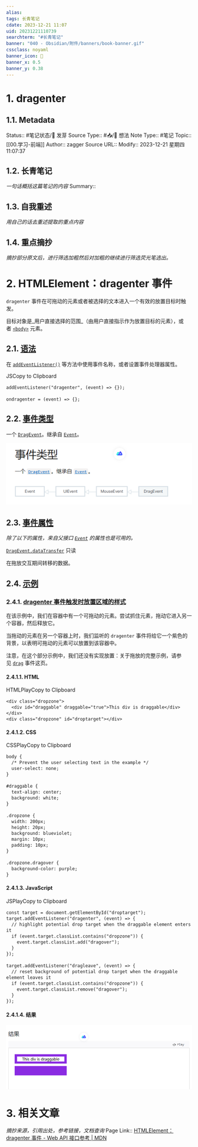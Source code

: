 ```yaml
---
alias:
tags: 长青笔记
cdate: 2023-12-21 11:07
uid: 20231221110739
searchterm: "#长青笔记"
banner: "040 - Obsidian/附件/banners/book-banner.gif"
cssclass: noyaml
banner_icon: 💌
banner_x: 0.5
banner_y: 0.38
---
```


# 1. dragenter

## 1.1. Metadata

Status:: #笔记状态/🌱 发芽
Source Type:: #📥/💭 想法 
Note Type:: #笔记
Topic:: [[00.学习-前端]]
Author:: zagger
Source URL::
Modify:: 2023-12-21 星期四 11:07:37

## 1.2. 长青笔记

_一句话概括这篇笔记的内容_
Summary::

## 1.3. 自我重述

_用自己的话去重述提取的重点内容_

## 1.4. 重点摘抄

_摘抄部分原文后，进行筛选加粗然后对加粗的继续进行筛选荧光笔选出。_

# 2. HTMLElement：dragenter 事件

`dragenter` 事件在可拖动的元素或者被选择的文本进入一个有效的放置目标时触发。

目标对象是_用户直接选择的范围_（由用户直接指示作为放置目标的元素），或者 [`<body>`](https://developer.mozilla.org/zh-CN/docs/Web/HTML/Element/body) 元素。

## 2.1. [语法](https://developer.mozilla.org/zh-CN/docs/Web/API/HTMLElement/dragenter_event#%E8%AF%AD%E6%B3%95)

在 [`addEventListener()`](https://developer.mozilla.org/zh-CN/docs/Web/API/EventTarget/addEventListener "addEventListener()") 等方法中使用事件名称，或者设置事件处理器属性。

JSCopy to Clipboard

```
addEventListener("dragenter", (event) => {});

ondragenter = (event) => {};
```

## 2.2. [事件类型](https://developer.mozilla.org/zh-CN/docs/Web/API/HTMLElement/dragenter_event#%E4%BA%8B%E4%BB%B6%E7%B1%BB%E5%9E%8B)

一个 [`DragEvent`](https://developer.mozilla.org/zh-CN/docs/Web/API/DragEvent)。继承自 [`Event`](https://developer.mozilla.org/zh-CN/docs/Web/API/Event)。

![image.png](https://raw.githubusercontent.com/zaggerj/obsidian_picgo/main/obsidian/20231221110935.png)


## 2.3. [事件属性](https://developer.mozilla.org/zh-CN/docs/Web/API/HTMLElement/dragenter_event#%E4%BA%8B%E4%BB%B6%E5%B1%9E%E6%80%A7)

_除了以下的属性，来自父接口 [`Event`](https://developer.mozilla.org/zh-CN/docs/Web/API/Event) 的属性也是可用的。_

[`DragEvent.dataTransfer`](https://developer.mozilla.org/zh-CN/docs/Web/API/DragEvent/dataTransfer) 只读

在拖放交互期间转移的数据。

## 2.4. [示例](https://developer.mozilla.org/zh-CN/docs/Web/API/HTMLElement/dragenter_event#%E7%A4%BA%E4%BE%8B)

### 2.4.1. [dragenter 事件触发时放置区域的样式](https://developer.mozilla.org/zh-CN/docs/Web/API/HTMLElement/dragenter_event#dragenter_%E4%BA%8B%E4%BB%B6%E8%A7%A6%E5%8F%91%E6%97%B6%E6%94%BE%E7%BD%AE%E5%8C%BA%E5%9F%9F%E7%9A%84%E6%A0%B7%E5%BC%8F)

在该示例中，我们在容器中有一个可拖动的元素。尝试抓住元素，拖动它进入另一个容器，然后释放它。

当拖动的元素在另一个容器上时，我们监听的 `dragenter` 事件将给它一个紫色的背景，以表明可拖动的元素可以放置到该容器中。

注意，在这个部分示例中，我们还没有实现放置：关于拖放的完整示例，请参见 [`drag`](https://developer.mozilla.org/zh-CN/docs/Web/API/HTMLElement/drag_event) 事件这页。

#### 2.4.1.1. HTML

HTMLPlayCopy to Clipboard

```
<div class="dropzone">
  <div id="draggable" draggable="true">This div is draggable</div>
</div>
<div class="dropzone" id="droptarget"></div>
```

#### 2.4.1.2. CSS

CSSPlayCopy to Clipboard

```
body {
  /* Prevent the user selecting text in the example */
  user-select: none;
}

#draggable {
  text-align: center;
  background: white;
}

.dropzone {
  width: 200px;
  height: 20px;
  background: blueviolet;
  margin: 10px;
  padding: 10px;
}

.dropzone.dragover {
  background-color: purple;
}
```

#### 2.4.1.3. JavaScript

JSPlayCopy to Clipboard

```
const target = document.getElementById("droptarget");
target.addEventListener("dragenter", (event) => {
  // highlight potential drop target when the draggable element enters it
  if (event.target.classList.contains("dropzone")) {
    event.target.classList.add("dragover");
  }
});

target.addEventListener("dragleave", (event) => {
  // reset background of potential drop target when the draggable element leaves it
  if (event.target.classList.contains("dropzone")) {
    event.target.classList.remove("dragover");
  }
});
```

#### 2.4.1.4. 结果

![image.png](https://raw.githubusercontent.com/zaggerj/obsidian_picgo/main/obsidian/20231221110906.png)

# 3. 相关文章

_摘抄来源，引用出处，参考链接，文档查询_
Page Link::
[HTMLElement：dragenter 事件 - Web API 接口参考 | MDN](https://developer.mozilla.org/zh-CN/docs/Web/API/HTMLElement/dragenter_event)